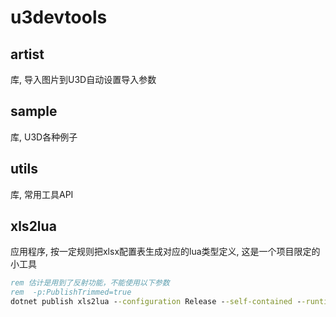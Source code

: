 # u3devtools

## artist

库, 导入图片到U3D自动设置导入参数

## sample

库, U3D各种例子

## utils

库, 常用工具API

## xls2lua

应用程序, 按一定规则把xlsx配置表生成对应的lua类型定义, 这是一个项目限定的小工具

```bat
rem 估计是用到了反射功能，不能使用以下参数
rem  -p:PublishTrimmed=true
dotnet publish xls2lua --configuration Release --self-contained --runtime win-x64 -p:PublishReadyToRun=true -p:PublishSingleFile=true
```

